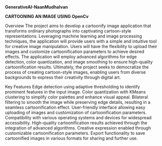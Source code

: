 **GenerativeAI-NaanMudhalvan**

**CARTOONING AN IMAGE USING OpenCv**

Overview
The project aims to develop a cartoonify image application that transforms ordinary photographs into captivating cartoon-style representations. Leveraging machine learning and image processing techniques, the application will provide users with a simple and intuitive tool for creative image manipulation. Users will have the flexibility to upload their images and customize cartoonification parameters to achieve desired effects. The application will employ advanced algorithms for edge detection, color quantization, and image smoothing to ensure high-quality cartoonification results. Ultimately, the project seeks to democratize the process of creating cartoon-style images, enabling users from diverse backgrounds to express their creativity through digital art.

Key Features
Edge detection using adaptive thresholding to identify prominent features in the input image.
Color quantization with KMeans clustering to simplify color palettes and enhance visual appeal.
Bilateral filtering to smooth the image while preserving edge details, resulting in a seamless cartoonification effect.
User-friendly interface allowing easy uploading of images and customization of cartoonification parameters.
Compatibility with various operating systems and devices for widespread accessibility.
High-quality cartoonification results achieved through the integration of advanced algorithms.
Creative expression enabled through customizable cartoonification parameters.
Export functionality to save cartoonified images in various formats for sharing and further use.



